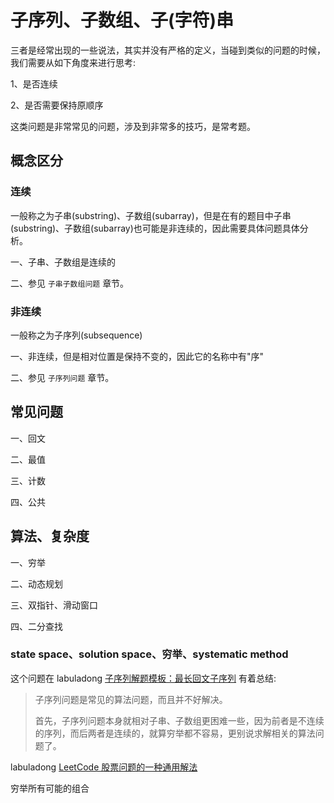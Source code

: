 # 子序列、子数组、子(字符)串

三者是经常出现的一些说法，其实并没有严格的定义，当碰到类似的问题的时候，我们需要从如下角度来进行思考:

1、是否连续

2、是否需要保持原顺序

这类问题是非常常见的问题，涉及到非常多的技巧，是常考题。



## 概念区分

### 连续

一般称之为子串(substring)、子数组(subarray)，但是在有的题目中子串(substring)、子数组(subarray)也可能是非连续的，因此需要具体问题具体分析。

一、子串、子数组是连续的

二、参见 `子串子数组问题` 章节。

### 非连续

一般称之为子序列(subsequence)

一、非连续，但是相对位置是保持不变的，因此它的名称中有"序"

二、参见 `子序列问题` 章节。



## 常见问题

一、回文

二、最值

三、计数

四、公共



## 算法、复杂度

一、穷举

二、动态规划

三、双指针、滑动窗口

四、二分查找

### state space、solution space、穷举、systematic method

这个问题在 labuladong [子序列解题模板：最长回文子序列](https://mp.weixin.qq.com/s/zNai1pzXHeB2tQE6AdOXTA) 有着总结: 

> 子序列问题是常见的算法问题，而且并不好解决。
>
> 首先，子序列问题本身就相对子串、子数组更困难一些，因为前者是不连续的序列，而后两者是连续的，就算穷举都不容易，更别说求解相关的算法问题了。

labuladong [LeetCode 股票问题的一种通用解法](https://mp.weixin.qq.com/s/TrN7mMdLEPCmT5mOXzgP5A)

穷举所有可能的组合

